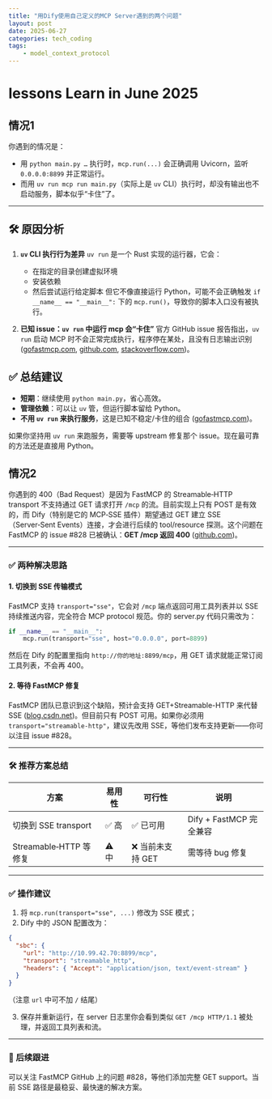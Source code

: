 ```yaml
---
title: "用Dify使用自己定义的MCP Server遇到的两个问题"
layout: post
date: 2025-06-27
categories: tech_coding
tags:
    - model_context_protocol
---
```


# lessons Learn in June 2025


## 情况1
你遇到的情况是：

* 用 `python main.py …` 执行时，`mcp.run(...)` 会正确调用 Uvicorn，监听 `0.0.0.0:8899` 并正常运行。
* 而用 `uv run mcp run main.py`（实际上是 `uv` CLI）执行时，却没有输出也不启动服务，脚本似乎“卡住”了。

---

## 🛠️ 原因分析

1. **`uv` CLI 执行行为差异**
   `uv run` 是一个 Rust 实现的运行器，它会：

   * 在指定的目录创建虚拟环境
   * 安装依赖
   * 然后尝试运行给定脚本
     但它不像直接运行 Python，可能不会正确触发 `if __name__ == "__main__":` 下的 `mcp.run()`，导致你的脚本入口没有被执行。

2. **已知 issue：`uv run` 中运行 mcp 会“卡住”**
   官方 GitHub issue 报告指出，`uv run` 启动 MCP 时不会正常完成执行，程序停在某处，且没有日志输出识别 ([gofastmcp.com][1], [github.com][2], [stackoverflow.com][3])。



## ✅ 总结建议

* **短期**：继续使用 `python main.py`，省心高效。
* **管理依赖**：可以让 `uv` 管，但运行脚本留给 Python。
* **不用 `uv run` 来执行服务**，这是已知不稳定/卡住的组合 ([gofastmcp.com][1])。

如果你坚持用 `uv run` 来跑服务，需要等 upstream 修复那个 issue。现在最可靠的方法还是直接用 Python。

[1]: https://gofastmcp.com/deployment/running-server?utm_source=chatgpt.com "Running Your FastMCP Server - FastMCP"
[2]: https://github.com/astral-sh/uv/issues/12658?utm_source=chatgpt.com "`uv run` not running to completion · Issue #12658 · astral-sh/uv - GitHub"
[3]: https://stackoverflow.com/questions/79237776/invalid-command-name-mainapp-when-i-execute-uvicorn-mainapp-reload?utm_source=chatgpt.com "invalid command name 'main:app' when I execute \"uvicorn main:app ..."

## 情况2
你遇到的 400（Bad Request）是因为 FastMCP 的 Streamable‑HTTP transport 不支持通过 GET 请求打开 `/mcp` 的流。目前实现上只有 POST 是有效的，而 Dify（特别是它的 MCP‑SSE 插件）期望通过 GET 建立 SSE（Server‑Sent Events）连接，才会进行后续的 tool/resource 探测。这个问题在 FastMCP 的 issue #828 已被确认：**GET /mcp 返回 400** ([github.com][1])。

---

### ✅ 两种解决思路

#### 1. 切换到 SSE 传输模式

FastMCP 支持 `transport="sse"`，它会对 `/mcp` 端点返回可用工具列表并以 SSE 持续推送内容，完全符合 MCP protocol 规范。你的 server.py 代码只需改为：

```python
if __name__ == "__main__":
    mcp.run(transport="sse", host="0.0.0.0", port=8899)
```

然后在 Dify 的配置里指向 `http://你的地址:8899/mcp`，用 GET 请求就能正常订阅工具列表，不会再 400。

#### 2. 等待 FastMCP 修复

FastMCP 团队已意识到这个缺陷，预计会支持 GET+Streamable-HTTP 来代替 SSE ([blog.csdn.net][2])。但目前只有 POST 可用。如果你必须用 `transport="streamable-http"`，建议先改用 SSE，等他们发布支持更新——你可以注目 issue #828。

---

### 🛠 推荐方案总结

| 方案                  | 易用性  | 可行性         | 说明                  |
| ------------------- | ---- | ----------- | ------------------- |
| 切换到 SSE transport   | ✅ 高  | ✅ 已可用       | Dify + FastMCP 完全兼容 |
| Streamable‑HTTP 等修复 | ⚠️ 中 | ❌ 当前未支持 GET | 需等待 bug 修复          |

---

### ✅ 操作建议

1. 将 `mcp.run(transport="sse", ...)` 修改为 SSE 模式；
2. Dify 中的 JSON 配置改为：

```json
{
  "sbc": {
    "url": "http://10.99.42.70:8899/mcp",
    "transport": "streamable_http",
    "headers": { "Accept": "application/json, text/event-stream" }
  }
}
```

（注意 `url` 中可不加 `/` 结尾）

3. 保存并重新运行，在 server 日志里你会看到类似 `GET /mcp HTTP/1.1` 被处理，并返回工具列表和流。

---

### 🔁 后续跟进

可以关注 FastMCP GitHub 上的问题 #828，等他们添加完整 GET support。当前 SSE 路径是最稳妥、最快速的解决方案。

[1]: https://github.com/jlowin/fastmcp/issues/828?utm_source=chatgpt.com "Support GET request to /mcp endpoint · Issue #828 · jlowin/fastmcp"
[2]: https://blog.csdn.net/weixin_44894663/article/details/147858052?utm_source=chatgpt.com "dify插件接入fastmcp示例 - CSDN博客"

